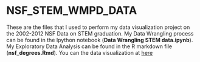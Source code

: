 # NSF_STEM_WMPD_DATA
These are the files that I used to perform my data visualization project on the 2002-2012 NSF Data on STEM graduation.  My Data Wrangling process can be found in the Ipython notebook (**Data Wrangling STEM data.ipynb**).  My Exploratory Data Analysis can be found in the R markdown file (**nsf_degrees.Rmd**).  You can the data visualization at [here](http://bl.ocks.org/rmhyman/1b09cba5086f5f540bbb8465e6f0166e)
